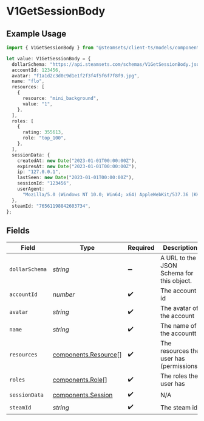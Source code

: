# V1GetSessionBody

## Example Usage

```typescript
import { V1GetSessionBody } from "@steamsets/client-ts/models/components";

let value: V1GetSessionBody = {
  dollarSchema: "https://api.steamsets.com/schemas/V1GetSessionBody.json",
  accountId: 123456,
  avatar: "f1a1d2c3d0c9d1e1f2f3f4f5f6f7f8f9.jpg",
  name: "flo",
  resources: [
    {
      resource: "mini_background",
      value: "1",
    },
  ],
  roles: [
    {
      rating: 355613,
      role: "top_100",
    },
  ],
  sessionData: {
    createdAt: new Date("2023-01-01T00:00:00Z"),
    expiresAt: new Date("2023-01-01T00:00:00Z"),
    ip: "127.0.0.1",
    lastSeen: new Date("2023-01-01T00:00:00Z"),
    sessionId: "123456",
    userAgent:
      "Mozilla/5.0 (Windows NT 10.0; Win64; x64) AppleWebKit/537.36 (KHTML, like Gecko) Chrome/91.0.4472.124 Safari/537.36",
  },
  steamId: "76561198842603734",
};
```

## Fields

| Field                                                        | Type                                                         | Required                                                     | Description                                                  | Example                                                      |
| ------------------------------------------------------------ | ------------------------------------------------------------ | ------------------------------------------------------------ | ------------------------------------------------------------ | ------------------------------------------------------------ |
| `dollarSchema`                                               | *string*                                                     | :heavy_minus_sign:                                           | A URL to the JSON Schema for this object.                    | https://api.steamsets.com/schemas/V1GetSessionBody.json      |
| `accountId`                                                  | *number*                                                     | :heavy_check_mark:                                           | The account id                                               | 123456                                                       |
| `avatar`                                                     | *string*                                                     | :heavy_check_mark:                                           | The avatar of the account                                    | f1a1d2c3d0c9d1e1f2f3f4f5f6f7f8f9.jpg                         |
| `name`                                                       | *string*                                                     | :heavy_check_mark:                                           | The name of the accountt                                     | flo                                                          |
| `resources`                                                  | [components.Resource](../../models/components/resource.md)[] | :heavy_check_mark:                                           | The resources the user has (permissions)                     |                                                              |
| `roles`                                                      | [components.Role](../../models/components/role.md)[]         | :heavy_check_mark:                                           | The roles the user has                                       |                                                              |
| `sessionData`                                                | [components.Session](../../models/components/session.md)     | :heavy_check_mark:                                           | N/A                                                          |                                                              |
| `steamId`                                                    | *string*                                                     | :heavy_check_mark:                                           | The steam id                                                 | 76561198842603734                                            |